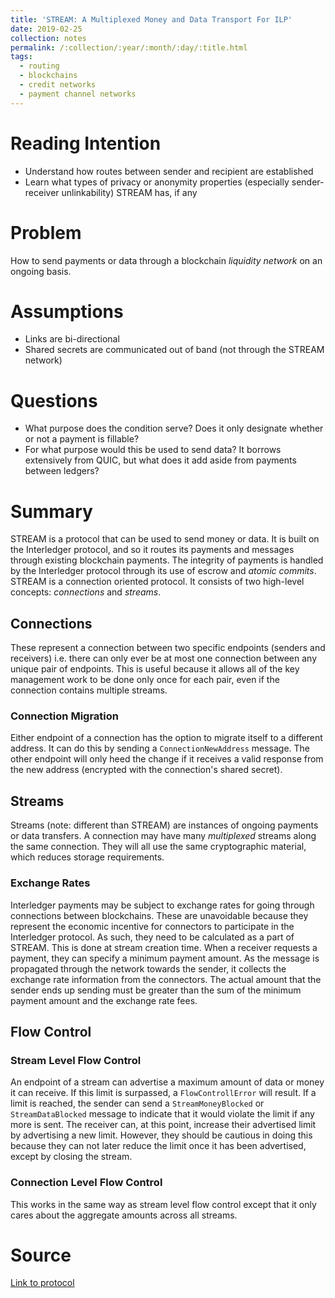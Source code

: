 ```yaml
---
title: 'STREAM: A Multiplexed Money and Data Transport For ILP'
date: 2019-02-25
collection: notes
permalink: /:collection/:year/:month/:day/:title.html
tags:
  - routing
  - blockchains
  - credit networks
  - payment channel networks
---
```


# Reading Intention
* Understand how routes between sender and recipient are established
* Learn what types of privacy or anonymity properties (especially sender-receiver unlinkability) STREAM has, if any

# Problem
How to send payments or data through a blockchain _liquidity network_ on an ongoing basis.

# Assumptions
* Links are bi-directional
* Shared secrets are communicated out of band (not through the STREAM network)

# Questions
* What purpose does the condition serve? Does it only designate whether or not a payment is fillable?
* For what purpose would this be used to send data? It borrows extensively from QUIC, but what does it add aside from payments between ledgers?

# Summary
STREAM is a protocol that can be used to send money or data. It is built on the Interledger protocol, and so it routes its payments and messages through existing blockchain payments. The integrity of payments is handled by the Interledger protocol through its use of escrow and _atomic commits_. STREAM is a connection oriented protocol. It consists of two high-level concepts: _connections_ and _streams_.

## Connections
These represent a connection between two specific endpoints (senders and receivers) i.e. there can only ever be at most one connection between any unique pair of endpoints. This is useful because it allows all of the key management work to be done only once for each pair, even if the connection contains multiple streams.

### Connection Migration
Either endpoint of a connection has the option to migrate itself to a different address. It can do this by sending a `ConnectionNewAddress` message. The other endpoint will only heed the change if it receives a valid response from the new address (encrypted with the connection's shared secret).

## Streams
Streams (note: different than STREAM) are instances of ongoing payments or data transfers. A connection may have many _multiplexed_ streams along the same connection. They will all use the same cryptographic material, which reduces storage requirements.

### Exchange Rates
Interledger payments may be subject to exchange rates for going through connections between blockchains. These are unavoidable because they represent the economic incentive for connectors to participate in the Interledger protocol. As such, they need to be calculated as a part of STREAM. This is done at stream creation time. When a receiver requests a payment, they can specify a minimum payment amount. As the message is propagated through the network towards the sender, it collects the exchange rate information from the connectors. The actual amount that the sender ends up sending must be greater than the sum of the minimum payment amount and the exchange rate fees.

## Flow Control
### Stream Level Flow Control
An endpoint of a stream can advertise a maximum amount of data or money it can receive. If this limit is surpassed, a `FlowControllError` will result. If a limit is reached, the sender can send a `StreamMoneyBlocked` or `StreamDataBlocked` message to indicate that it would violate the limit if any more is sent. The receiver can, at this point, increase their advertised limit by advertising a new limit. However, they should be cautious in doing this because they can not later reduce the limit once it has been advertised, except by closing the stream.

### Connection Level Flow Control
This works in the same way as stream level flow control except that it only cares about the aggregate amounts across all streams.

# Source
[Link to protocol](https://interledger.org/rfcs/0029-stream/)
